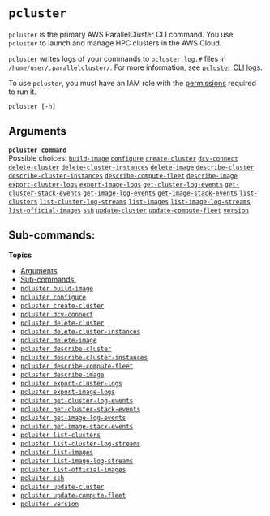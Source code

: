 # `pcluster`<a name="pcluster-v3"></a>

`pcluster` is the primary AWS ParallelCluster CLI command\. You use `pcluster` to launch and manage HPC clusters in the AWS Cloud\.

`pcluster` writes logs of your commands to `pcluster.log.#` files in `/home/user/.parallelcluster/`\. For more information, see [`pcluster` CLI logs](troubleshooting-v3-pc-cli-logs.md)\.

To use `pcluster`, you must have an IAM role with the [permissions](iam-roles-in-parallelcluster-v3.md#iam-roles-in-parallelcluster-v3-example-user-policies) required to run it\.

```
pcluster [-h]
```

## Arguments<a name="pcluster.arguments-v3"></a>

**`pcluster command`**  
Possible choices: [`build-image`](pcluster.build-image-v3.md) [`configure`](pcluster.configure-v3.md) [`create-cluster`](pcluster.create-cluster-v3.md) [`dcv-connect`](pcluster.dcv-connect-v3.md) [`delete-cluster`](pcluster.delete-cluster-v3.md) [`delete-cluster-instances`](pcluster.delete-cluster-instances-v3.md) [`delete-image`](pcluster.delete-image-v3.md) [`describe-cluster`](pcluster.describe-cluster-v3.md) [`describe-cluster-instances`](pcluster.describe-cluster-instances-v3.md) [`describe-compute-fleet`](pcluster.describe-compute-fleet-v3.md) [`describe-image`](pcluster.describe-image-v3.md) [`export-cluster-logs`](pcluster.export-cluster-logs-v3.md) [`export-image-logs`](pcluster.export-image-logs-v3.md) [`get-cluster-log-events`](pcluster.get-cluster-log-events-v3.md) [`get-cluster-stack-events`](pcluster.get-cluster-stack-events-v3.md) [`get-image-log-events`](pcluster.get-image-log-events-v3.md) [`get-image-stack-events`](pcluster.get-image-stack-events-v3.md) [`list-clusters`](pcluster.list-clusters-v3.md) [`list-cluster-log-streams`](pcluster.list-cluster-log-streams-v3.md) [`list-images`](pcluster.list-images-v3.md) [`list-image-log-streams`](pcluster.list-image-log-streams-v3.md) [`list-official-images`](pcluster.list-official-images-v3.md) [`ssh`](pcluster.ssh-v3.md) [`update-cluster`](pcluster.update-cluster-v3.md) [`update-compute-fleet`](pcluster.update-compute-fleet-v3.md) [`version`](pcluster.version-v3.md)

## Sub\-commands:<a name="pcluster.subcommands-v3"></a>

**Topics**
+ [Arguments](#pcluster.arguments-v3)
+ [Sub\-commands:](#pcluster.subcommands-v3)
+ [`pcluster build-image`](pcluster.build-image-v3.md)
+ [`pcluster configure`](pcluster.configure-v3.md)
+ [`pcluster create-cluster`](pcluster.create-cluster-v3.md)
+ [`pcluster dcv-connect`](pcluster.dcv-connect-v3.md)
+ [`pcluster delete-cluster`](pcluster.delete-cluster-v3.md)
+ [`pcluster delete-cluster-instances`](pcluster.delete-cluster-instances-v3.md)
+ [`pcluster delete-image`](pcluster.delete-image-v3.md)
+ [`pcluster describe-cluster`](pcluster.describe-cluster-v3.md)
+ [`pcluster describe-cluster-instances`](pcluster.describe-cluster-instances-v3.md)
+ [`pcluster describe-compute-fleet`](pcluster.describe-compute-fleet-v3.md)
+ [`pcluster describe-image`](pcluster.describe-image-v3.md)
+ [`pcluster export-cluster-logs`](pcluster.export-cluster-logs-v3.md)
+ [`pcluster export-image-logs`](pcluster.export-image-logs-v3.md)
+ [`pcluster get-cluster-log-events`](pcluster.get-cluster-log-events-v3.md)
+ [`pcluster get-cluster-stack-events`](pcluster.get-cluster-stack-events-v3.md)
+ [`pcluster get-image-log-events`](pcluster.get-image-log-events-v3.md)
+ [`pcluster get-image-stack-events`](pcluster.get-image-stack-events-v3.md)
+ [`pcluster list-clusters`](pcluster.list-clusters-v3.md)
+ [`pcluster list-cluster-log-streams`](pcluster.list-cluster-log-streams-v3.md)
+ [`pcluster list-images`](pcluster.list-images-v3.md)
+ [`pcluster list-image-log-streams`](pcluster.list-image-log-streams-v3.md)
+ [`pcluster list-official-images`](pcluster.list-official-images-v3.md)
+ [`pcluster ssh`](pcluster.ssh-v3.md)
+ [`pcluster update-cluster`](pcluster.update-cluster-v3.md)
+ [`pcluster update-compute-fleet`](pcluster.update-compute-fleet-v3.md)
+ [`pcluster version`](pcluster.version-v3.md)